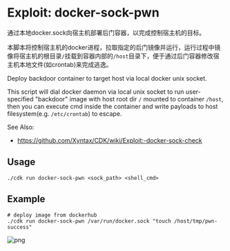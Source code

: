 # Exploit: docker-sock-pwn

通过本地docker.sock向宿主机部署后门容器，以完成控制宿主机的目标。  
  
本脚本将控制宿主机的docker进程，拉取指定的后门镜像并运行，运行过程中镜像将宿主机的根目录`/`挂载到容器内部的`/host`目录下，便于通过后门容器修改宿主机本地文件(如crontab)来完成逃逸。  
  
Deploy backdoor container to target host via local docker unix socket.

This script will dial docker daemon via local unix socket to run user-specified "backdoor" image with host root dir `/` mounted to container `/host`, then you can execute cmd inside the container and write payloads to host filesystem(e.g. `/etc/crontab`) to escape.

See Also: 
* https://github.com/Xyntax/CDK/wiki/Exploit:-docker-sock-check

## Usage
```
./cdk run docker-sock-pwn <sock_path> <shell_cmd>
```
## Example 
```
# deploy image from dockerhub
./cdk run docker-sock-pwn /var/run/docker.sock "touch /host/tmp/pwn-success"
```

![png](https://static.cdxy.me/cuimage/20210208194341_YFo6ma_Screenshot.jpeg)
